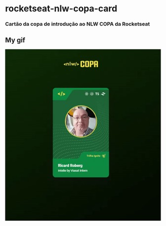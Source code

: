 # rocketseat-nlw-copa-card

### Cartão da copa de introdução ao NLW COPA da Rocketseat
## My gif

![](./example.gif)